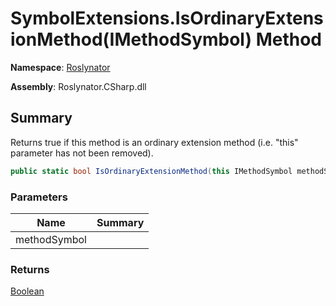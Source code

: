 # SymbolExtensions\.IsOrdinaryExtensionMethod\(IMethodSymbol\) Method

**Namespace**: [Roslynator](../../README.md)

**Assembly**: Roslynator\.CSharp\.dll

## Summary

Returns true if this method is an ordinary extension method \(i\.e\. "this" parameter has not been removed\)\.

```csharp
public static bool IsOrdinaryExtensionMethod(this IMethodSymbol methodSymbol)
```

### Parameters

| Name | Summary |
| ---- | ------- |
| methodSymbol | |

### Returns

[Boolean](https://docs.microsoft.com/en-us/dotnet/api/system.boolean)

